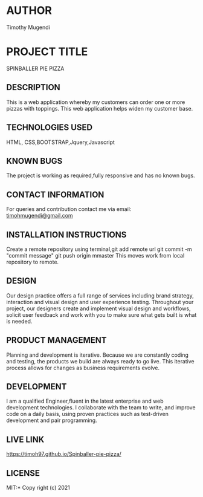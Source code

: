# AUTHOR
Timothy Mugendi
# PROJECT TITLE
SPINBALLER PIE PIZZA
## DESCRIPTION
This is a web application whereby my customers can order one or more pizzas with toppings. This web application helps widen my customer base.
## TECHNOLOGIES USED
HTML, CSS,BOOTSTRAP,Jquery,Javascript
## KNOWN BUGS
The project is working as required,fully responsive and has no known bugs.
## CONTACT INFORMATION
For queries and contribution contact me via email: timohmugendi@gmail.com
## INSTALLATION INSTRUCTIONS
Create a remote repository using terminal,git add remote url git commit -m "commit message" git push origin mmaster This moves work from local repository to remote.
## DESIGN
Our design practice offers a full range of services including brand strategy, interaction and visual design and user experience testing.
Throughout your project, our designers create and implement visual design and workflows, solicit user feedback and work with you to make sure what gets built is what is needed.
## PRODUCT MANAGEMENT
Planning and development is iterative. Because we are constantly coding and testing, the products we build are always ready to go live. 
This iterative process allows for changes as business requirements evolve.
## DEVELOPMENT
I am a qualified Engineer,fluent in the latest enterprise and web development technologies.
I collaborate with the team to write, and improve code on a daily basis, using proven practices such as test-driven development and pair programming.
## LIVE LINK
https://timoh97.github.io/Spinballer-pie-pizza/
## LICENSE
MIT:* Copy right (c) 2021
